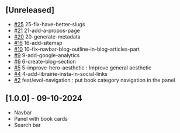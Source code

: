 ## [Unreleased]

- [#25] 25-fix-have-better-slugs
- [#21] 21-add-a-propos-page
- [#20] 20-generate-metadata
- [#16] 16-add-sitemap
- [#10] 10-fix-navbar-blog-outline-in-blog-articles-part
- [#9] 9-add-google-analytics
- [#6] 6-create-blog-section 
- [#5] 5-improve-hero-aesthetic : Improve general aesthetic
- [#4] 4-add-librairie-insta-in-social-links 
- [#2] feat/evol-navigation : put book category navigation in the panel

## [1.0.0] - 09-10-2024

- Navbar
- Panel with book cards
- Search bar


[#2]: https://github.com/willfynch/lalibrairiedesautoedites/issues/2
[#4]: https://github.com/willfynch/lalibrairiedesautoedites/issues/4
[#5]: https://github.com/willfynch/lalibrairiedesautoedites/issues/5
[#6]: https://github.com/willfynch/lalibrairiedesautoedites/issues/6
[#9]: https://github.com/willfynch/lalibrairiedesautoedites/issues/9
[#10]: https://github.com/willfynch/lalibrairiedesautoedites/issues/10
[#16]: https://github.com/willfynch/lalibrairiedesautoedites/issues/16
[#20]: https://github.com/willfynch/lalibrairiedesautoedites/issues/20
[#21]: https://github.com/willfynch/lalibrairiedesautoedites/issues/21
[#25]: https://github.com/willfynch/lalibrairiedesautoedites/issues/25
